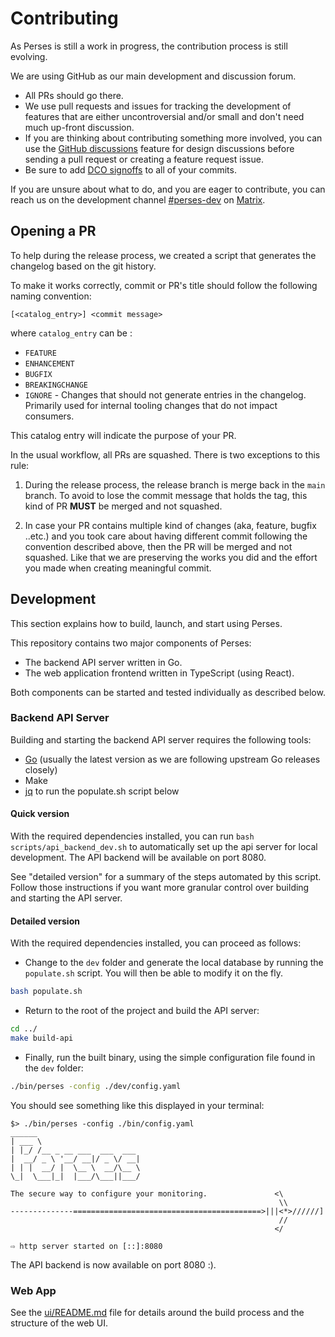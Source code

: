 # Contributing

As Perses is still a work in progress, the contribution process is still evolving.

We are using GitHub as our main development and discussion forum.

- All PRs should go there.
- We use pull requests and issues for tracking the development of features that are either uncontroversial and/or small
  and don't need much up-front discussion.
- If you are thinking about contributing something more involved, you can use
  the [GitHub discussions](https://github.com/perses/perses/discussions) feature for design discussions before sending a
  pull request or creating a feature request issue.
- Be sure to add [DCO signoffs](https://github.com/probot/dco#how-it-works) to all of your commits.

If you are unsure about what to do, and you are eager to contribute, you can reach us on the development
channel [#perses-dev](https://matrix.to/#/#perses-dev:matrix.org) on [Matrix](https://matrix.org/).

## Opening a PR

To help during the release process, we created a script that generates the changelog based on the git history.

To make it works correctly, commit or PR's title should follow the following naming convention:

`[<catalog_entry>] <commit message>`

where `catalog_entry` can be :

- `FEATURE`
- `ENHANCEMENT`
- `BUGFIX`
- `BREAKINGCHANGE`
- `IGNORE` - Changes that should not generate entries in the changelog. Primarily used for internal tooling changes that do not impact consumers.

This catalog entry will indicate the purpose of your PR.

In the usual workflow, all PRs are squashed. There is two exceptions to this rule:

1. During the release process, the release branch is merge back in the `main` branch. To avoid to lose the commit
   message that holds the tag, this kind of PR **MUST** be merged and not squashed.

2. In case your PR contains multiple kind of changes (aka, feature, bugfix ..etc.) and you took care about having
   different commit following the convention described above, then the PR will be merged and not squashed. Like that we
   are preserving the works you did and the effort you made when creating meaningful commit.

## Development

This section explains how to build, launch, and start using Perses.

This repository contains two major components of Perses:

- The backend API server written in Go.
- The web application frontend written in TypeScript (using React).

Both components can be started and tested individually as described below.

### Backend API Server

Building and starting the backend API server requires the following tools:

- [Go](https://go.dev/doc/install) (usually the latest version as we are following upstream Go releases closely)
- Make
- [jq](https://stedolan.github.io/jq/download/) to run the populate.sh script below

#### Quick version

With the required dependencies installed, you can run `bash scripts/api_backend_dev.sh` to automatically set up the api server for local development. The API backend will be available on port 8080.

See "detailed version" for a summary of the steps automated by this script. Follow those instructions if you want more granular control over building and starting the API server.

#### Detailed version

With the required dependencies installed, you can proceed as follows:

- Change to the `dev` folder and generate the local database by running the `populate.sh` script. You will then be able
  to modify it on the fly.

```bash
bash populate.sh
```

- Return to the root of the project and build the API server:

```bash
cd ../
make build-api
```

- Finally, run the built binary, using the simple configuration file found in the `dev` folder:

```bash
./bin/perses -config ./dev/config.yaml
```

You should see something like this displayed in your terminal:

```log
$> ./bin/perses -config ./bin/config.yaml
______
| ___ \
| |_/ /__ _ __ ___  ___  ___
|  __/ _ \ '__/ __|/ _ \/ __|
| | |  __/ |  \__ \  __/\__ \
\_|  \___|_|  |___/\___||___/

The secure way to configure your monitoring.               <\
                                                            \\
--------------==========================================>|||<*>//////]
                                                            //
                                                           </

⇨ http server started on [::]:8080

```

The API backend is now available on port 8080 :).

### Web App

See the [ui/README.md](./ui/README.md) file for details around the build process and the structure of the web UI.
